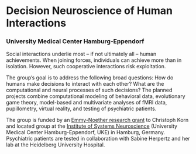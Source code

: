 # Decision Neuroscience of Human Interactions
### University Medical Center Hamburg-Eppendorf


<p>Social interactions underlie most – if not ultimately all – human achievements. When joining forces, individuals can achieve more than in isolation. However, such cooperative interactions risk exploitation.</p>

<p>The group’s goal is to address the following broad questions: How do humans make decisions to interact with each other? What are the computational and neural processes of such decisions? The planned projects combine computational modeling of behavioral data, evolutionary game theory, model-based and multivariate analyses of fMRI data, pupillometry, virtual reality, and testing of psychiatric patients.</p>

The group is funded by an [Emmy-Noether research grant](http://gepris.dfg.de/gepris/projekt/392443797 "Emmy-Noether research grant") to Christoph Korn and located group at the [Institute of Systems Neuroscience](https://www.uke.de/kliniken-institute/institute/systemische-neurowissenschaften/team/christoph-w.-korn.html "Profile Christoph Korn") (University Medical Center Hamburg-Eppendorf, UKE) in Hamburg, Germany. Psychiatric patients are tested in collaboration with Sabine Herpertz and her lab at the Heidelberg University Hospital.
